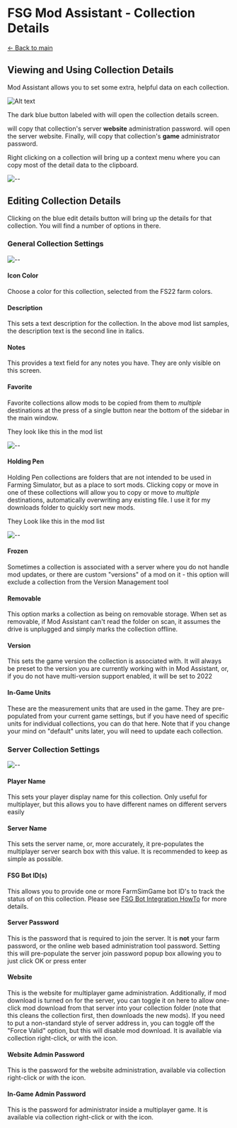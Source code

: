 # FSG Mod Assistant - Collection Details

[← Back to main](index.html)

## Viewing and Using Collection Details

Mod Assistant allows you to set some extra, helpful data on each collection.

![Alt text](img340/collection-entry.png)

The dark blue button labeled with <i class="bi bi-journal-text"></i> will open the collection details screen.

<i class="bi bi-key"></i> will copy that collection's server **website** administration password. <i class="bi bi-globe2"></i> will open the server website. Finally, <i class="bi bi-person-lock"></i> will copy that collection's **game** administrator password.

Right clicking on a collection will bring up a context menu where you can copy most of the detail data to the clipboard.

![--](img340/right-click-collection.webp)

## Editing Collection Details

Clicking on the blue edit details button will bring up the details for that collection. You will find a number of options in there.

### General Collection Settings

![--](img340/collect-detail-general.png)

#### Icon Color

Choose a color for this collection, selected from the FS22 farm colors.

#### Description

This sets a text description for the collection. In the above mod list samples, the description text is the second line in italics.

#### Notes

This provides a text field for any notes you have. They are only visible on this screen.

#### Favorite

Favorite collections allow mods to be copied from them to *multiple* destinations at the press of a single button near the bottom of the sidebar in the main window.

They look like this in the mod list

![--](img340/collection-favorite.png)

#### Holding Pen

Holding Pen collections are folders that are not intended to be used in Farming Simulator, but as a place to sort mods.  Clicking copy or move in one of these collections will allow you to copy or move to *multiple* destinations, automatically overwriting any existing file.  I use it for my downloads folder to quickly sort new mods.

They Look like this in the mod list

![--](img340/collection-dropbox.png)

#### Frozen

Sometimes a collection is associated with a server where you do not handle mod updates, or there are custom "versions" of a mod on it - this option will exclude a collection from the Version Management tool

#### Removable

This option marks a collection as being on removable storage.  When set as removable, if Mod Assistant can't read the folder on scan, it assumes the drive is unplugged and simply marks the collection offline.

#### Version

This sets the game version the collection is associated with.  It will always be preset to the version you are currently working with in Mod Assistant, or, if you do not have multi-version support enabled, it will be set to 2022

#### In-Game Units

These are the measurement units that are used in the game.  They are pre-populated from your current game settings, but if you have need of specific units for individual collections, you can do that here.  Note that if you change your mind on "default" units later, you will need to update each collection.

### Server Collection Settings

![--](img340/collect-detail-server.png)

#### Player Name

This sets your player display name for this collection.  Only useful for multiplayer, but this allows you to have different names on different servers easily

#### Server Name

This sets the server name, or, more accurately, it pre-populates the multiplayer server search box with this value.  It is recommended to keep as simple as possible.

#### FSG Bot ID(s)

This allows you to provide one or more FarmSimGame bot ID's to track the status of on this collection. Please see [FSG Bot Integration HowTo](fsgbot.html) for more details.

#### Server Password

This is the password that is required to join the server.  It is **not** your farm password, or the online web based administration tool password.  Setting this will pre-populate the server join password popup box allowing you to just click OK or press enter

#### Website

This is the website for multiplayer game administration.  Additionally, if mod download is turned on for the server, you can toggle it on here to allow one-click mod download from that server into your collection folder (note that this cleans the collection first, then downloads the new mods).  If you need to put a non-standard style of server address in, you can toggle off the "Force Valid" option, but this will disable mod download.  It is available via collection right-click, or with the <i class="bi bi-globe2"></i> icon.

#### Website Admin Password

This is the password for the website administration, available via collection right-click or with the <i class="bi bi-key"></i> icon.

#### In-Game Admin Password

This is the password for administrator inside a multiplayer game.  It is available via collection right-click or with the <i class="bi bi-person-lock"></i> icon.
